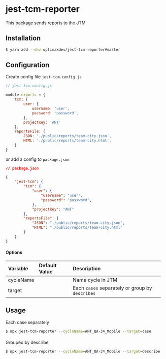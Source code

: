 # jest-tcm-reporter

This package sends reports to the JTM

## Installation

```bash
$ yarn add --dev optimaxdev/jest-tcm-reporter#master
```

## Configuration

Create config file `jest-tcm.config.js`

```js
// jest-tcm.config.js

module.exports = {
    tcm: {
        user: {
            username: 'user',
            password: 'password',
        },
        projectKey: 'ANT'
    },
    reportsFile: {
        JSON: './public/reports/team-city.json',
        HTML: './public/reports/team-city.html',
    }
}
```

or add a config to `package.json`

```json
// package.json

{
    "jest-tcm": {
        "tcm": {
            "user": {
                "username": "user",
                "password": "password",
            },
            "projectKey": "ANT"
        },
        "reportsFile": {
            "JSON": "./public/reports/team-city.json",
            "HTML": "./public/reports/team-city.html"
        }
    }
}
```

#### Options

| Variable  | Default Value | Description                                     |
| :-------- | :------------ | :---------------------------------------------- |
| cycleName |               | Name cycle in JTM                      |
| target    |               | Each `cases` separately or group by `describes` |

## Usage

Each case separately
```bash
$ npx jest-tcm-reporter --cycleName=ANT_QA-34_Mobile --target=case
```
####
Grouped by describe
```bash
$ npx jest-tcm-reporter --cycleName=ANT_QA-34_Mobile --target=describe
```